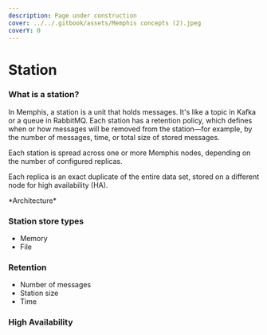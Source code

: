 ```yaml
---
description: Page under construction
cover: ../../.gitbook/assets/Memphis concepts (2).jpeg
coverY: 0
---
```


# Station

### What is a station?

In Memphis, a station is a unit that holds messages. It's like a topic in Kafka or a queue in RabbitMQ. Each station has a retention policy, which defines when or how messages will be removed from the station—for example, by the number of messages, time, or total size of stored messages.

Each station is spread across one or more Memphis nodes, depending on the number of configured replicas.

Each replica is an exact duplicate of the entire data set, stored on a different node for high availability (HA).

\*Architecture\*

### Station store types

* Memory
* File

### Retention

* Number of messages
* Station size
* Time

### High Availability





